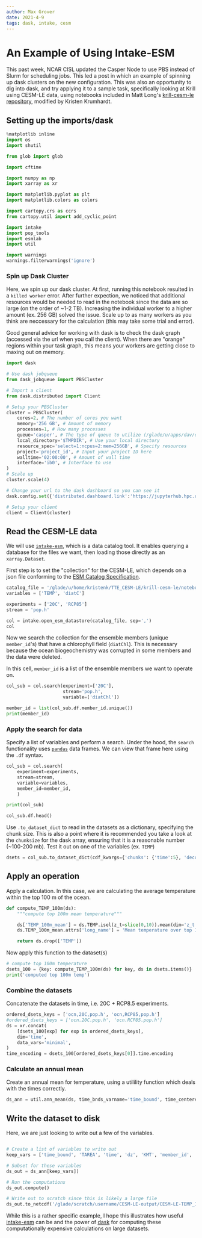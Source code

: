 ```yaml
---
author: Max Grover
date: 2021-4-9
tags: dask, intake, cesm
---
```


# An Example of Using Intake-ESM

This past week, NCAR CISL updated the Casper Node to use PBS instead of Slurm for scheduling jobs. This led a post in which an example of spinning up dask clusters on the new configuration. This was also an opportunity to dig into dask, and try applying it to a sample task, specifically looking at Krill using CESM-LE data, using notebooks included in Matt Long's [krill-cesm-le repository](https://github.com/matt-long/krill-cesm-le), modified by Kristen Krumhardt.

## Setting up the imports/dask

```python
%matplotlib inline
import os
import shutil

from glob import glob

import cftime

import numpy as np
import xarray as xr

import matplotlib.pyplot as plt
import matplotlib.colors as colors

import cartopy.crs as ccrs
from cartopy.util import add_cyclic_point

import intake
import pop_tools
import esmlab
import util

import warnings
warnings.filterwarnings('ignore')
```

### Spin up Dask Cluster

Here, we spin up our dask cluster. At first, running this notebook resulted in a `killed worker` error. After further expection, we noticed that additional resources would be needed to read in the notebook since the data are so large (on the order of ~1-2 TB). Increasing the individual worker to a higher amount (ex. 256 GB) solved the issue. Scale up to as many workers as you think are neccessary for the calculation (this may take some trial and error).

Good general advice for working with dask is to check the dask graph (accessed via the url when you call the client). When there are "orange" regions within your task graph, this means your workers are getting close to maxing out on memory.

```python
import dask

# Use dask jobqueue
from dask_jobqueue import PBSCluster

# Import a client
from dask.distributed import Client

# Setup your PBSCluster
cluster = PBSCluster(
    cores=2, # The number of cores you want
    memory='256 GB', # Amount of memory
    processes=1, # How many processes
    queue='casper', # The type of queue to utilize (/glade/u/apps/dav/opt/usr/bin/execcasper)
    local_directory='$TMPDIR', # Use your local directory
    resource_spec='select=1:ncpus=2:mem=256GB', # Specify resources
    project='project_id', # Input your project ID here
    walltime='02:00:00', # Amount of wall time
    interface='ib0', # Interface to use
)
# Scale up
cluster.scale(4)

# Change your url to the dask dashboard so you can see it
dask.config.set({'distributed.dashboard.link':'https://jupyterhub.hpc.ucar.edu/stable/user/{USER}/proxy/{port}/status'})

# Setup your client
client = Client(cluster)
```

## Read the CESM-LE data

We will use [`intake-esm`](https://intake-esm.readthedocs.io/en/latest/), which is a data catalog tool.
It enables querying a database for the files we want, then loading those directly as an `xarray.Dataset`.

First step is to set the "collection" for the CESM-LE, which depends on a json file conforming to the [ESM Catalog Specification](https://github.com/NCAR/esm-collection-spec).

```python
catalog_file = '/glade/u/home/kristenk/TTE_CESM-LE/krill-cesm-le/notebooks/data/glade-cesm1-le.json'
variables = ['TEMP', 'diatC']

experiments = ['20C', 'RCP85']
stream = 'pop.h'

col = intake.open_esm_datastore(catalog_file, sep=',')
col
```

Now we search the collection for the ensemble members (unique `member_id`'s) that have a chlorophyll field (`diatChl`). This is necessary because the ocean biogeochemistry was corrupted in some members and the data were deleted.

In this cell, `member_id` is a list of the ensemble members we want to operate on.

```python
col_sub = col.search(experiment=['20C'],
                     stream='pop.h',
                     variable=['diatChl'])

member_id = list(col_sub.df.member_id.unique())
print(member_id)
```

### Apply the search for data

Specify a list of variables and perform a search. Under the hood, the `search` functionality uses [`pandas`](https://pandas.pydata.org/) data frames. We can view that frame here using the `.df` syntax.

```python
col_sub = col.search(
    experiment=experiments,
    stream=stream,
    variable=variables,
    member_id=member_id,
    )

print(col_sub)

col_sub.df.head()
```

Use `.to_dataset_dict` to read in the datasets as a dictionary, specifying the chunk size. This is also a point where it is recommended you take a look at the `chunksize` for the dask array, ensuring that it is a reasonable number (~100-200 mb). Test it out on one of the variables (ex. `TEMP`)

```python
dsets = col_sub.to_dataset_dict(cdf_kwargs={'chunks': {'time':5}, 'decode_times': False})
```

## Apply an operation

Apply a calculation. In this case, we are calculating the average temperature within the top 100 m of the ocean.

```python
def compute_TEMP_100m(ds):
    """compute top 100m mean temperature"""

    ds['TEMP_100m_mean'] = ds.TEMP.isel(z_t=slice(0,10)).mean(dim='z_t')
    ds.TEMP_100m_mean.attrs['long_name'] = 'Mean temperature over top 100m'

    return ds.drop(['TEMP'])
```

Now apply this function to the dataset(s)

```python
# compute top 100m temperature
dsets_100 = {key: compute_TEMP_100m(ds) for key, ds in dsets.items()}
print('computed top 100m temp')
```

### Combine the datasets

Concatenate the datasets in time, i.e. 20C + RCP8.5 experiments.

```python
ordered_dsets_keys = ['ocn,20C,pop.h', 'ocn,RCP85,pop.h']
#ordered_dsets_keys = ['ocn.20C.pop.h', 'ocn.RCP85.pop.h']
ds = xr.concat(
    [dsets_100[exp] for exp in ordered_dsets_keys],
    dim='time',
    data_vars='minimal',
)
time_encoding = dsets_100[ordered_dsets_keys[0]].time.encoding
```

### Calculate an annual mean

Create an annual mean for temperature, using a utilility function which deals with the times correctly.

```python
ds_ann = util.ann_mean(ds, time_bnds_varname='time_bound', time_centered=True)
```

## Write the dataset to disk

Here, we are just looking to write out a few of the variables.

```python

# Create a list of variables to write out
keep_vars = ['time_bound', 'TAREA', 'time', 'dz', 'KMT', 'member_id', 'TLAT', 'TLONG', 'TEMP_100m_mean']

# Subset for these variables
ds_out = ds_ann[keep_vars])

# Run the computations
ds_out.compute()

# Write out to scratch since this is likely a large file
ds_out.to_netcdf('/glade/scratch/username/CESM-LE-output/CESM-LE-TEMP_100m_mean.nc')
```

While this is a rather specific example, I hope this illustrates how useful [intake-esm](https://github.com/intake/intake-esm) can be and the power of [dask](https://docs.dask.org/en/latest/) for computing these computationally expensive calculations on large datasets.
